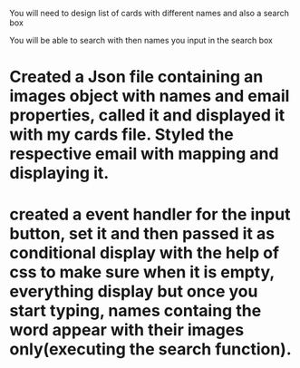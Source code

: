 You will need to design list of cards with different names and also a search box

You will be able to search with then names you input in the search box

# Created a Json file containing an images object with names and email properties, called it and displayed it with my cards file. Styled the respective email with mapping and displaying it.

# created a event handler for the input button, set it and then passed it as conditional display with the help of css to make sure when it is empty, everything display but once you start typing, names containg the word appear with their images only(executing the search function). 